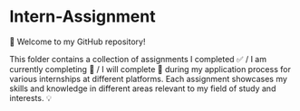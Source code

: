 # Intern-Assignment

👋 Welcome to my GitHub repository!

This folder contains a collection of assignments I completed ✅ / I am currently completing 🔄 / I will complete 📅 during my application process for various internships at different platforms. Each assignment showcases my skills and knowledge in different areas relevant to my field of study and interests. 💡
